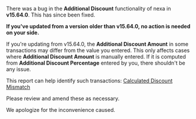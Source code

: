 There was a bug in the **Additional Discount** functionality of nexa in **v15.64.0**. This has since been fixed.

**If you've updated from a version older than v15.64.0, no action is needed on your side.**

If you're updating from v15.64.0, the **Additional Discount Amount** in some transactions may differ from the value you entered. This only affects cases where **Additional Discount Amount** is manually entered. If it is computed from **Additional Discount Percentage** entered by you, there shouldn't be any issue.

This report can help identify such transactions: [Calculated Discount Mismatch](/app/query-report/Calculated%20Discount%20Mismatch)

Please review and amend these as necessary.

We apologize for the inconvenience caused.